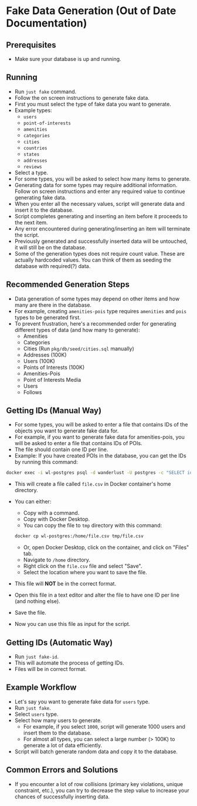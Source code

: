 # Fake Data Generation (Out of Date Documentation)

## Prerequisites

- Make sure your database is up and running.

## Running

- Run `just fake` command.
- Follow the on screen instructions to generate fake data.
- First you must select the type of fake data you want to generate.
- Example types:
  - `users`
  - `point-of-interests`
  - `amenities`
  - `categories`
  - `cities`
  - `countries`
  - `states`
  - `addresses`
  - `reviews`
- Select a type.
- For some types, you will be asked to select how many items to generate.
- Generating data for some types may require additional information. Follow on screen instructions and enter any required value to continue generating fake data.
- When you enter all the necessary values, script will generate data and insert it to the database.
- Script completes generating and inserting an item before it proceeds to the next item.
- Any error encountered during generating/inserting an item will terminate the script.
- Previously generated and successfully inserted data will be untouched, it will still be on the database.
- Some of the generation types does not require count value. These are actually hardcoded values. You can think of them as seeding the database with required(?) data.

## Recommended Generation Steps

- Data generation of some types may depend on other items and how many are there in the database.
- For example, creating `amenities-pois` type requires `amenities` and `pois` types to be generated first.
- To prevent frustration, here's a recommended order for generating different types of data (and how many to generate):
  - Amenities
  - Categories
  - Cities (Run `pkg/db/seed/cities.sql` manually)
  - Addresses (100K)
  - Users (100K)
  - Points of Interests (100K)
  - Amenities-Pois
  - Point of Interests Media
  - Users
  - Follows

## Getting IDs (Manual Way)

- For some types, you will be asked to enter a file that contains IDs of the objects you want to generate fake data for.
- For example, if you want to generate fake data for amenities-pois, you will be asked to enter a file that contains IDs of POIs.
- The file should contain one ID per line.
- Example: If you have created POIs in the database, you can get the IDs by running this command:

```bash
docker exec -i wl-postgres psql -d wanderlust -U postgres -c "SELECT id FROM pois" --csv -o /home/file.csv
```

- This will create a file called `file.csv` in Docker container's home directory.
- You can either:

  - Copy with a command.
  - Copy with Docker Desktop.
  - You can copy the file to `tmp` directory with this command:

  ```bash
  docker cp wl-postgres:/home/file.csv tmp/file.csv
  ```

  - Or, open Docker Desktop, click on the container, and click on "Files" tab.
  - Navigate to `/home` directory.
  - Right click on the `file.csv` file and select "Save".
  - Select the location where you want to save the file.

- This file will **NOT** be in the correct format.
- Open this file in a text editor and alter the file to have one ID per line (and nothing else).
- Save the file.
- Now you can use this file as input for the script.

## Getting IDs (Automatic Way)

- Run `just fake-id`.
- This will automate the process of getting IDs.
- Files will be in correct format.

## Example Workflow

- Let's say you want to generate fake data for `users` type.
- Run `just fake`.
- Select `users` type.
- Select how many users to generate.
  - For example, if you select `1000`, script will generate 1000 users and insert them to the database.
  - For almost all types, you can select a large number (> 100K) to generate a lot of data efficiently.
- Script will batch generate random data and copy it to the database.

## Common Errors and Solutions

- If you encounter a lot of row collisions (primary key violations, unique constraint, etc.), you can try to decrease the step value to increase your chances of successfully inserting data.
